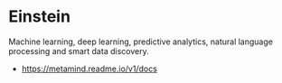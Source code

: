 # Einstein
Machine learning, deep learning, predictive analytics, natural language processing and smart data discovery.
* https://metamind.readme.io/v1/docs
